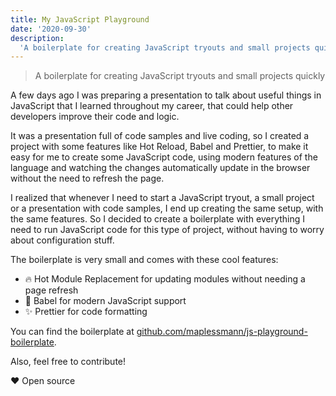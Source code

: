 ```yaml
---
title: My JavaScript Playground
date: '2020-09-30'
description:
  'A boilerplate for creating JavaScript tryouts and small projects quickly'
---
```


> A boilerplate for creating JavaScript tryouts and small projects quickly

A few days ago I was preparing a presentation to talk about useful things in
JavaScript that I learned throughout my career, that could help other developers
improve their code and logic.

It was a presentation full of code samples and live coding, so I created a
project with some features like Hot Reload, Babel and Prettier, to make it easy
for me to create some JavaScript code, using modern features of the language and
watching the changes automatically update in the browser without the need to
refresh the page.

I realized that whenever I need to start a JavaScript tryout, a small project or
a presentation with code samples, I end up creating the same setup, with the
same features. So I decided to create a boilerplate with everything I need to
run JavaScript code for this type of project, without having to worry about
configuration stuff.

The boilerplate is very small and comes with these cool features:

- 🔥 Hot Module Replacement for updating modules without needing a page refresh
- 🐠 Babel for modern JavaScript support
- ✨ Prettier for code formatting

You can find the boilerplate at
[github.com/maplessmann/js-playground-boilerplate](https://github.com/maplessmann/js-playground-boilerplate).

Also, feel free to contribute!

❤️ Open source
